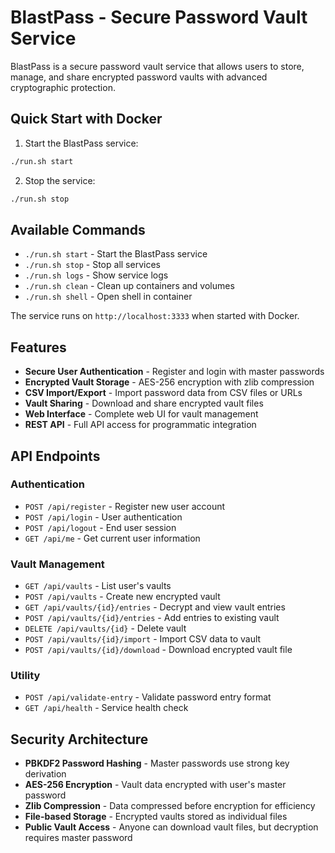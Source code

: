 # BlastPass - Secure Password Vault Service

BlastPass is a secure password vault service that allows users to store, manage, and share encrypted password vaults with advanced cryptographic protection.

## Quick Start with Docker

1. Start the BlastPass service:
```bash
./run.sh start
```

2. Stop the service:
```bash
./run.sh stop
```

## Available Commands

- `./run.sh start` - Start the BlastPass service
- `./run.sh stop` - Stop all services
- `./run.sh logs` - Show service logs
- `./run.sh clean` - Clean up containers and volumes
- `./run.sh shell` - Open shell in container

The service runs on `http://localhost:3333` when started with Docker.

## Features

- **Secure User Authentication** - Register and login with master passwords
- **Encrypted Vault Storage** - AES-256 encryption with zlib compression
- **CSV Import/Export** - Import password data from CSV files or URLs
- **Vault Sharing** - Download and share encrypted vault files
- **Web Interface** - Complete web UI for vault management
- **REST API** - Full API access for programmatic integration

## API Endpoints

### Authentication
- `POST /api/register` - Register new user account
- `POST /api/login` - User authentication
- `POST /api/logout` - End user session
- `GET /api/me` - Get current user information

### Vault Management
- `GET /api/vaults` - List user's vaults
- `POST /api/vaults` - Create new encrypted vault
- `GET /api/vaults/{id}/entries` - Decrypt and view vault entries
- `POST /api/vaults/{id}/entries` - Add entries to existing vault
- `DELETE /api/vaults/{id}` - Delete vault
- `POST /api/vaults/{id}/import` - Import CSV data to vault
- `POST /api/vaults/{id}/download` - Download encrypted vault file

### Utility
- `POST /api/validate-entry` - Validate password entry format
- `GET /api/health` - Service health check

## Security Architecture

- **PBKDF2 Password Hashing** - Master passwords use strong key derivation
- **AES-256 Encryption** - Vault data encrypted with user's master password
- **Zlib Compression** - Data compressed before encryption for efficiency
- **File-based Storage** - Encrypted vaults stored as individual files
- **Public Vault Access** - Anyone can download vault files, but decryption requires master password
